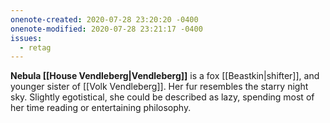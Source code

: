 ```yaml
---
onenote-created: 2020-07-28 23:20:20 -0400
onenote-modified: 2020-07-28 23:21:17 -0400
issues:
  - retag
---
```


**Nebula [[House Vendleberg|Vendleberg]]** is a fox [[Beastkin|shifter]], and younger sister of [[Volk Vendleberg]]. Her fur resembles the starry night sky. Slightly egotistical, she could be described as lazy, spending most of her time reading or entertaining philosophy.
